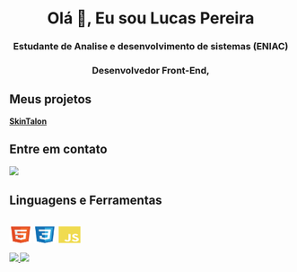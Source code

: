 <h1 align="center">Olá 👋, Eu sou Lucas Pereira</h1>
<h3 align="center">Estudante de Analise e desenvolvimento de sistemas (ENIAC) </h3>
<h3 align="center">Desenvolvedor Front-End,</h3>

<h2> Meus projetos </h2>
<a href ="https://github.com/lucaszpsilva/SKINTALON-base-project.git"><b>SkinTalon</a>
<h2> Entre em contato </h2>
  <a href="https://www.linkedin.com/in/lucaszsilva1/" target="_blank"><img src="https://img.shields.io/badge/-LinkedIn-%230077B5?style=for-the-badge&logo=linkedin&logoColor=white" target="_blank"></a> 

<h2> Linguagens e Ferramentas</h2>
  <div style="display: inline_block"><br>
    <img align="center" alt="Rafa-HTML" height="30" width="40" src="https://raw.githubusercontent.com/devicons/devicon/master/icons/html5/html5-original.svg">
    <img align="center" alt="Rafa-CSS" height="30" width="40" src="https://raw.githubusercontent.com/devicons/devicon/master/icons/css3/css3-original.svg">
    <img align="center" alt="Rafa-Js" height="30" width="40" src="https://raw.githubusercontent.com/devicons/devicon/master/icons/javascript/javascript-plain.svg">
  </div><br>

<div align="left">
  <a href="https://github.com/lucaszpsilva">
  <img height="180em" src="https://github-readme-stats.vercel.app/api?username=lucaszpsilva&show_icons=true&theme=dark&include_all_commits=true&count_private=true"/>
  <img height="180em" src="https://github-readme-stats.vercel.app/api/top-langs/?username=lucaszpsilva&layout=compact&langs_count=7&theme=dark"/>
</div>

